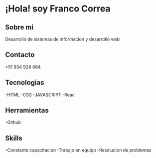 # ¡Hola! soy Franco Correa

## Sobre mi
Desarrollo de sistemas de informacion y desarrollo web

## Contacto
+51 934 928 064

## Tecnologias
-HTML
-CSS
-JAVASCRIPT
-Reac

## Herramientas
-Github

## Skills
-Constante capacitacion
-Trabajo en equipo
-Resolucion de problemas

